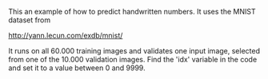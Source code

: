 This an example of how to predict handwritten numbers.
It uses the MNIST dataset from 

http://yann.lecun.com/exdb/mnist/

It runs on all 60.000 training images and validates one input image, selected from one of the 10.000 validation images.
Find the 'idx' variable in the code and set it to a value between 0 and 9999.
